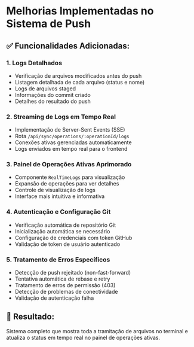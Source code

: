 # Melhorias Implementadas no Sistema de Push

## ✅ Funcionalidades Adicionadas:

### 1. Logs Detalhados
- Verificação de arquivos modificados antes do push
- Listagem detalhada de cada arquivo (status e nome)
- Logs de arquivos staged
- Informações do commit criado
- Detalhes do resultado do push

### 2. Streaming de Logs em Tempo Real
- Implementação de Server-Sent Events (SSE)
- Rota `/api/sync/operations/:operationId/logs`
- Conexões ativas gerenciadas automaticamente
- Logs enviados em tempo real para o frontend

### 3. Painel de Operações Ativas Aprimorado
- Componente `RealTimeLogs` para visualização
- Expansão de operações para ver detalhes
- Controle de visualização de logs
- Interface mais intuitiva e informativa

### 4. Autenticação e Configuração Git
- Verificação automática de repositório Git
- Inicialização automática se necessário
- Configuração de credenciais com token GitHub
- Validação de token de usuário autenticado

### 5. Tratamento de Erros Específicos
- Detecção de push rejeitado (non-fast-forward)
- Tentativa automática de rebase e retry
- Tratamento de erros de permissão (403)
- Detecção de problemas de conectividade
- Validação de autenticação falha

## 🎯 Resultado:
Sistema completo que mostra toda a tramitação de arquivos no terminal e atualiza o status em tempo real no painel de operações ativas.